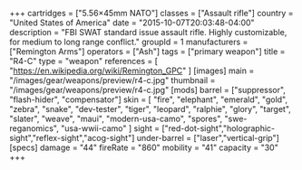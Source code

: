 +++
cartridges = ["5.56×45mm NATO"]
classes = ["Assault rifle"]
country = "United States of America"
date = "2015-10-07T20:03:48-04:00"
description = "FBI SWAT standard issue assault rifle. Highly customizable, for medium to long range conflict."
groupId = 1
manufacturers = ["Remington Arms"]
operators = ["Ash"]
tags = ["primary weapon"]
title = "R4-C"
type = "weapon"
references = [
  "https://en.wikipedia.org/wiki/Remington_GPC"
]
[images]
  main = "/images/gear/weapons/preview/r4-c.jpg"
  thumbnail = "/images/gear/weapons/preview/r4-c.jpg"
[mods]
  barrel = ["suppressor", "flash-hider", "compensator"]
  skin = [
    "fire",
    "elephant",
    "emerald",
    "gold",
    "zebra",
    "snake",
    "dev-tester",
    "tiger",
    "leopard",
    "ralphie",
    "glory",
    "target",
    "slater",
    "weave",
    "maui",
    "modern-usa-camo",
    "spores",
    "swe-reganomics",
    "usa-wwii-camo"
  ]
  sight = ["red-dot-sight","holographic-sight","reflex-sight","acog-sight"]
  under-barrel = ["laser","vertical-grip"]
[specs]
  damage = "44"
  fireRate = "860"
  mobility = "41"
  capacity = "30"
+++
